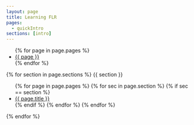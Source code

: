 ```yaml
---
layout: page
title: Learning FLR
pages:
  - quickIntro
sections: [intro]
---
```


<ul>
	{% for page in page.pages %}
    <li>
      <a href="{{ page }}/{{ page }}.html">{{ page }}</a>
    </li>
  {% endfor %}
</ul>


{% for section in page.sections %}
{{ section }}
	<ul>
		{% for page in page.pages %}
			{% for sec in page.section %}
				{% if sec == section %}
					<li><a href="{{ page.url }}">{{ page.title }}</a></li>
				{% endif %}   <!-- cat-match-p -->
			{% endfor %}  <!-- page-category -->
			{% endfor %} <!-- page -->
	</ul>
{% endfor %}
